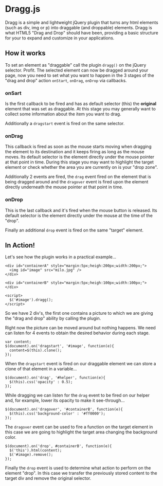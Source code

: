 Dragg.js
========

Dragg is a simple and lightweight jQuery plugin that turns any html elements (such as div, img or p) into draggable (and droppable) elements.
Dragg is what HTML5 "Drag and Drop" should have been, providing a basic structure for your to expand and customize in your applications.

How it works
------------
To set an element as "draggable" call the plugin `dragg()` on the jQuery selector. Profit.
The selected element can now be dragged around your page, now you need to set what you want to happen in the 3 stages of the "drag and drop" action `onStart`, `onDrag`, `onDrop` via callbacks.

### onSart
Is the first callback to be fired and has as default selector (this) the **original** element that was set as draggable.
At this stage you may generally want to collect some information about the item you want to drag.

Additionally a `dragstart` event is fired on the same selector.
### onDrag
This callback is fired as soon as the mouse starts moving when dragging the element to its destination and it keeps firing as long as the mouse moves. Its default selector is the element directly under the mouse pointer at that point in time.
During this stage you may want to highlight the target element or check whether the area you are currently on is your "drop zone".

Additionally 2 events are fired, the `drag` event fired on the element that is being dragged around and the `dragover` event is fired upon the element directly underneath the mouse pointer at that point in time. 

### onDrop
This is the last callback and it's fired when the mouse button is released. Its default selector is the element directly under the mouse at the time of the "drop".

Finally an additional `drop` event is fired on the same "target" element.

In Action!
----------

Let's see how the plugin works in a practical example...

```
<div id="containerA" style="margin:5px;heigh:200px;width:200px;">
  <img id="image" src="milo.jpg" />
</div>

<div id="containerB" style="margin:5px;heigh:100px;width:100px;"></div>

<script>
  $('#image').dragg();
</script>
```

So we have 2 div's, the first one contains a picture to which we are giving the "drag and drop" ability by calling the plugin.

Right now the picture can be moved around but nothing happens. We need can listen for 4 events to obtain the desired behavior during each stage.

```
var content;
$(document).on('dragstart', '#image', function(e){
  content=$(this).clone();
});
```

When the `dragstart` event is fired on our draggable element we can store a clone of that element in a variable...

```
$(document).on('drag', '#helper', function(e){
  $(this).css('opacity' : 0.5);
});
```

While dragging we can listen for the `drag` event to be fired on our helper and, for example, lower its opacity to make it see-through...

```
$(document).on('dragover', '#containerB', function(e){
  $(this).css('background-color' : '#ff0000');
});
```

The `dragover` event can be used to fire a function on the target element in this case we are going to highlight the target area changing the background color.

```
$(document).on('drop', #containerB', function(e){
  $('this').html(content);
  $('#image).remove();
});
```

Finally the `drop` event is used to determine what action to perform on the element "drop". In this case we transfer the previously stored content to the target div and remove the original selector.

